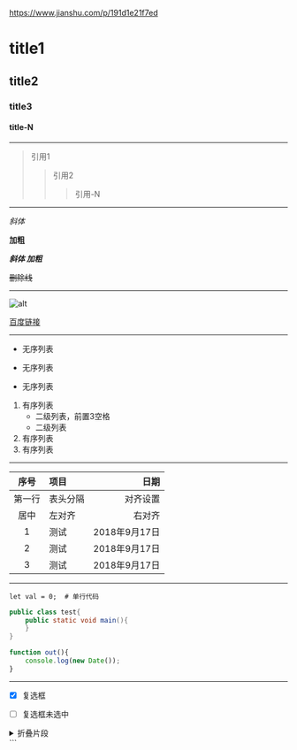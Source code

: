 https://www.jianshu.com/p/191d1e21f7ed
# title1
## title2
### title3
#### title-N
---
>引用1
>>引用2
>>>引用-N
---
*斜体*

**加粗**

***斜体 加粗***

~~删除线~~

***

![alt](https://desk-fd.zol-img.com.cn/t_s960x600c5/g5/M00/02/05/ChMkJlbKyKqIdOHiAA3ZnVg2rWUAALIFQNhuCcADdm1697.jpg 'title')

[百度链接](https://www.baidu.com)

***

+ 无序列表
- 无序列表
* 无序列表

1. 有序列表
   * 二级列表，前置3空格
   + 二级列表
1. 有序列表
1. 有序列表

***

序号|项目|日期
:---:|:---|---:
第一行|表头分隔|对齐设置
居中|左对齐|右对齐
1|测试|2018年9月17日
2|测试|2018年9月17日
3|测试|2018年9月17日

***

`let val = 0;  # 单行代码`


```java
public class test{
    public static void main(){
    }
}
```


```javascript
function out(){
    console.log(new Date());
}
```

***
- [x] 复选框
- [ ] 复选框未选中


<details>
  <summary>折叠片段</summary>
  
  ```nginx
  http{
    ...
    include tomcat.conf
  }
  ```
</details>
  ```
